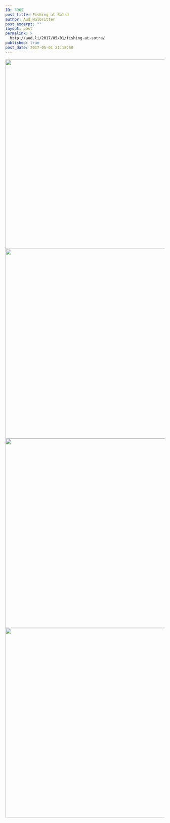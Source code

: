 ```yaml
---
ID: 3965
post_title: Fishing at Sotra
author: Aud Halbritter
post_excerpt: ""
layout: post
permalink: >
  http://aud.li/2017/05/01/fishing-at-sotra/
published: true
post_date: 2017-05-01 21:18:50
---
```

<a href="http://aud.li/wp-content/uploads/2017/05/MG_7305.jpg"><img class="alignnone size-large wp-image-3966" src="http://aud.li/wp-content/uploads/2017/05/MG_7305-1024x683.jpg" alt="" width="900" height="600" /></a> <a href="http://aud.li/wp-content/uploads/2017/05/MG_7311.jpg"><img class="alignnone size-large wp-image-3967" src="http://aud.li/wp-content/uploads/2017/05/MG_7311-1024x683.jpg" alt="" width="900" height="600" /></a> <a href="http://aud.li/wp-content/uploads/2017/05/MG_7312.jpg"><img class="alignnone size-large wp-image-3968" src="http://aud.li/wp-content/uploads/2017/05/MG_7312-1024x683.jpg" alt="" width="900" height="600" /></a> <a href="http://aud.li/wp-content/uploads/2017/05/MG_7321.jpg"><img class="alignnone size-large wp-image-3969" src="http://aud.li/wp-content/uploads/2017/05/MG_7321-1024x683.jpg" alt="" width="900" height="600" /></a>
